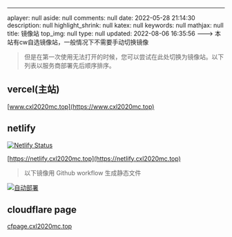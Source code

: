 ---
aplayer: null
aside: null
comments: null
date: 2022-05-28 21:14:30
description: null
highlight_shrink: null
katex: null
keywords: null
mathjax: null
title: 镜像站
top_img: null
type: null
updated: 2022-08-06 16:35:56
---> 本站有cw自选镜像站，一般情况下不需要手动切换镜像
> 但是在第一次使用无法打开的时候，您可以尝试在此处切换为镜像站。以下列表以服务商部署先后顺序排序。

## vercel(主站)

[www.cxl2020mc.top](https://www.cxl2020mc.top)

## netlify

[![Netlify Status](https://api.netlify.com/api/v1/badges/956dc84b-c2ee-48cc-861d-17830a45d584/deploy-status)](https://app.netlify.com/sites/cxl2020mc/deploys)

[https://netlify.cxl2020mc.top](https://netlify.cxl2020mc.top)

> 以下镜像用 Github workflow 生成静态文件

[![自动部署](https://github.com/cxl2020MC/cxl2020MC.github.io/actions/workflows/autodeploy.yml/badge.svg)](https://github.com/cxl2020MC/cxl2020MC.github.io/actions/workflows/autodeploy.yml)

## cloudflare page

[cfpage.cxl2020mc.top](https://cfpage.cxl2020mc.top)

